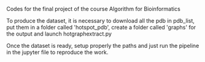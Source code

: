 Codes for the final project of the course Algorithm for Bioinformatics

To produce the dataset, it is necessary to download all the pdb in pdb_list, put them in a folder called 'hotspot_pdb', create a folder called 'graphs' for the output and launch hotgraphextract.py

Once the dataset is ready, setup properly the paths and just run the pipeline in the jupyter file to reproduce the work.
